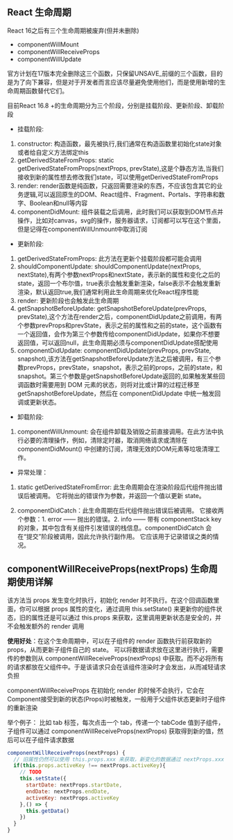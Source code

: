 ## React 生命周期
React 16之后有三个生命周期被废弃(但并未删除)
- componentWillMount
- componentWillReceiveProps
- componentWillUpdate
 
官方计划在17版本完全删除这三个函数，只保留UNSAVE_前缀的三个函数，目的是为了向下兼容，但是对于开发者而言应该尽量避免使用他们，而是使用新增的生命周期函数替代它们。
 
目前React 16.8 +的生命周期分为三个阶段，分别是挂载阶段、更新阶段、卸载阶段
 
- 挂载阶段:

1. constructor: 构造函数，最先被执行,我们通常在构造函数里初始化state对象或者给自定义方法绑定this
2. getDerivedStateFromProps: static getDerivedStateFromProps(nextProps, prevState),这是个静态方法,当我们接收到新的属性想去修改我们state，可以使用getDerivedStateFromProps
3. render: render函数是纯函数，只返回需要渲染的东西，不应该包含其它的业务逻辑,可以返回原生的DOM、React组件、Fragment、Portals、字符串和数字、Boolean和null等内容
4. componentDidMount: 组件装载之后调用，此时我们可以获取到DOM节点并操作，比如对canvas，svg的操作，服务器请求，订阅都可以写在这个里面，但是记得在componentWillUnmount中取消订阅
 
- 更新阶段:

1. getDerivedStateFromProps: 此方法在更新个挂载阶段都可能会调用
2. shouldComponentUpdate: shouldComponentUpdate(nextProps, nextState),有两个参数nextProps和nextState，表示新的属性和变化之后的state，返回一个布尔值，true表示会触发重新渲染，false表示不会触发重新渲染，默认返回true,我们通常利用此生命周期来优化React程序性能
3. render: 更新阶段也会触发此生命周期
4. getSnapshotBeforeUpdate: getSnapshotBeforeUpdate(prevProps, prevState),这个方法在render之后，componentDidUpdate之前调用，有两个参数prevProps和prevState，表示之前的属性和之前的state，这个函数有一个返回值，会作为第三个参数传给componentDidUpdate，如果你不想要返回值，可以返回null，此生命周期必须与componentDidUpdate搭配使用
5. componentDidUpdate: componentDidUpdate(prevProps, prevState, snapshot),该方法在getSnapshotBeforeUpdate方法之后被调用，有三个参数prevProps，prevState，snapshot，表示之前的props，之前的state，和snapshot。第三个参数是getSnapshotBeforeUpdate返回的,如果触发某些回调函数时需要用到 DOM 元素的状态，则将对比或计算的过程迁移至 getSnapshotBeforeUpdate，然后在 componentDidUpdate 中统一触发回调或更新状态。
 
- 卸载阶段:

1. componentWillUnmount: 会在组件卸载及销毁之前直接调用。在此方法中执行必要的清理操作，例如，清除定时器，取消网络请求或清除在 componentDidMount() 中创建的订阅，清理无效的DOM元素等垃圾清理工作。
 

- 异常处理：

1. static getDerivedStateFromError: 此生命周期会在渲染阶段后代组件抛出错误后被调用。 它将抛出的错误作为参数，并返回一个值以更新 state。

2. componentDidCatch：此生命周期在后代组件抛出错误后被调用。 它接收两个参数：1. error —— 抛出的错误。2. info —— 带有 componentStack key 的对象，其中包含有关组件引发错误的栈信息。componentDidCatch 会在“提交”阶段被调用，因此允许执行副作用。 它应该用于记录错误之类的情况。





## componentWillReceiveProps(nextProps) 生命周期使用详解

该方法当 props 发生变化时执行，初始化 render 时不执行。在这个回调函数里面，你可以根据 props 属性的变化，通过调用 this.setState() 来更新你的组件状态，旧的属性还是可以通过 this.props 来获取，这里调用更新状态是安全的，并不会触发额外的 render 调用

**使用好处**：在这个生命周期中，可以在子组件的 render 函数执行前获取新的 props，从而更新子组件自己的 state。 可以将数据请求放在这里进行执行，需要传的参数则从 componentWillReceiveProps(nextProps) 中获取。而不必将所有的请求都放在父组件中。于是该请求只会在该组件渲染时才会发出，从而减轻请求负担

componentWillReceiveProps 在初始化 render 的时候不会执行，它会在Component接受到新的状态(Props)时被触发，一般用于父组件状态更新时子组件的重新渲染

举个例子：
比如 tab 标签，每次点击一个 tab，传递一个 tabCode 值到子组件，子组件可以通过 componentWillReceiveProps(nextProps) 获取得到新的值，然后可以在子组件请求数据

```js
componentWillReceiveProps(nextProps) {
  // 旧属性仍然可以使用 this.props.xxx 来获取，新变化的数据通过 nextProps.xxx 获取
  if(this.props.activeKey !== nextProps.activeKey){
    // TODO
    this.setState({
      startDate: nextProps.startDate,
      endDate: nextProps.endDate,
      activeKey: nextProps.activeKey
    },() => {
      this.getData()
    })
  }
}
```